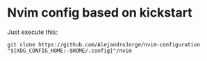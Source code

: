 # Nvim config based on kickstart

Just execute this:

```
git clone https://github.com/AlejandroJorge/nvim-configuration "${XDG_CONFIG_HOME:-$HOME/.config}"/nvim
```
